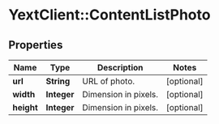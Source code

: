 # YextClient::ContentListPhoto

## Properties
Name | Type | Description | Notes
------------ | ------------- | ------------- | -------------
**url** | **String** | URL of photo. | [optional] 
**width** | **Integer** | Dimension in pixels. | [optional] 
**height** | **Integer** | Dimension in pixels. | [optional] 


